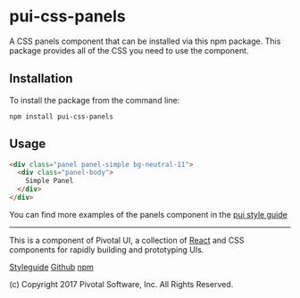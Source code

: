 # pui-css-panels

A CSS panels component that can be installed via this npm package.
This package provides all of the CSS you need to use the component.



## Installation

To install the package from the command line:

```
npm install pui-css-panels
```

## Usage

```html
<div class="panel panel-simple bg-neutral-11">
  <div class="panel-body">
    Simple Panel
  </div>
</div>
```


You can find more examples of the panels component in the [pui style guide](http://styleguide.pivotal.io/)


*****************************************

This is a component of Pivotal UI, a collection of [React](https://facebook.github.io/react/) and CSS components for rapidly building and prototyping UIs.

[Styleguide](http://styleguide.pivotal.io)
[Github](https://github.com/pivotal-cf/pivotal-ui)
[npm](https://www.npmjs.com/browse/keyword/pivotal%20ui%20modularized)

(c) Copyright 2017 Pivotal Software, Inc. All Rights Reserved.
